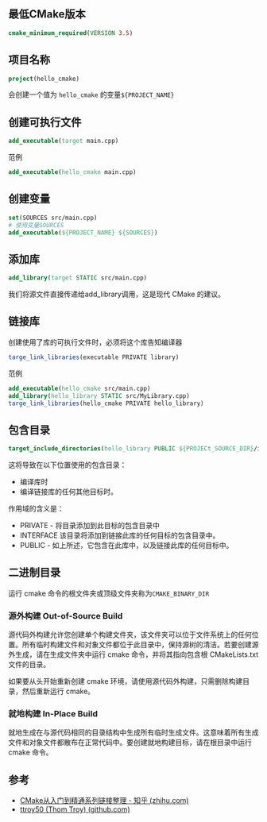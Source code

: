 ## 最低CMake版本

``` cmake
cmake_minimum_required(VERSION 3.5)
```

## 项目名称

``` cmake
project(hello_cmake)
```

会创建一个值为 `hello_cmake` 的变量`${PROJECT_NAME}`

## 创建可执行文件

``` cmake
add_executable(target main.cpp)
```

范例

``` cmake
add_executable(hello_cmake main.cpp)
```

## 创建变量

``` cmake
set(SOURCES src/main.cpp)
# 使用变量SOURCES
add_executable(${PROJECT_NAME} ${SOURCES})
```

## 添加库

``` cmake
add_library(target STATIC src/main.cpp)
```

我们将源文件直接传递给add_library调用，这是现代 CMake 的建议。

## 链接库

创建使用了库的可执行文件时，必须将这个库告知编译器

``` cmake
targe_link_libraries(executable PRIVATE library)
```

范例

``` cmake
add_executable(hello_cmake src/main.cpp)
add_library(hello_library STATIC src/MyLibrary.cpp)
targe_link_libraries(hello_cmake PRIVATE hello_library)
```

## 包含目录

``` cmake
target_include_directories(hello_library PUBLIC ${PROJECt_SOURCE_DIR}/include)
```

这将导致在以下位置使用的包含目录：

- 编译库时
- 编译链接库的任何其他目标时。

作用域的含义是：

- PRIVATE - 将目录添加到此目标的包含目录中
- INTERFACE 该目录将添加到链接此库的任何目标的包含目录中。
- PUBLIC - 如上所述，它包含在此库中，以及链接此库的任何目标中。

## 二进制目录

运行 cmake 命令的根文件夹或顶级文件夹称为`CMAKE_BINARY_DIR`

### 源外构建 Out-of-Source Build

源代码外构建允许您创建单个构建文件夹，该文件夹可以位于文件系统上的任何位置。所有临时构建文件和对象文件都位于此目录中，保持源树的清洁。若要创建源外生成，请在生成文件夹中运行 cmake 命令，并将其指向包含根 CMakeLists.txt 文件的目录。

如果要从头开始重新创建 cmake 环境，请使用源代码外构建，只需删除构建目录，然后重新运行 cmake。

### 就地构建 In-Place Build

就地生成在与源代码相同的目录结构中生成所有临时生成文件。这意味着所有生成文件和对象文件都散布在正常代码中。要创建就地构建目标，请在根目录中运行 cmake 命令。

## 参考

-   [CMake从入门到精通系列链接整理 - 知乎 (zhihu.com)](https://zhuanlan.zhihu.com/p/393316878)
-   [ttroy50 (Thom Troy) (github.com)](https://github.com/ttroy50)